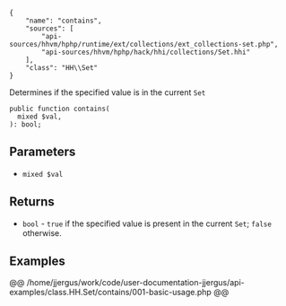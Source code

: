 ``` yamlmeta
{
    "name": "contains",
    "sources": [
        "api-sources/hhvm/hphp/runtime/ext/collections/ext_collections-set.php",
        "api-sources/hhvm/hphp/hack/hhi/collections/Set.hhi"
    ],
    "class": "HH\\Set"
}
```




Determines if the specified value is in the current ` Set `




``` Hack
public function contains(
  mixed $val,
): bool;
```




## Parameters




+ ` mixed $val `




## Returns




* ` bool ` - `` true `` if the specified value is present in the current ``` Set ```;
  ```` false ```` otherwise.




## Examples










@@ /home/jjergus/work/code/user-documentation-jjergus/api-examples/class.HH.Set/contains/001-basic-usage.php @@
<!-- HHAPIDOC -->
